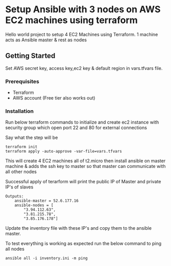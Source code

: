 
# Setup Ansible with 3 nodes on AWS EC2 machines using terraform
Hello world project to setup 4 EC2 Machines using Terraform. 1 machine acts as Ansible master & rest as nodes 

## Getting Started

Set AWS secret key, access key,ec2 key & default region in vars.tfvars file.

### Prerequisites

 - Terraform
 - AWS account (Free tier also works out)

### Installation

Run below terraform commands to initialize and create ec2 instance with security group which open port 22 and 80 for external connections

Say what the step will be

```
terraform init
terraform apply -auto-approve -var-file=vars.tfvars
```
This will create 4 EC2 machines all of t2.micro then install ansible on master machine & adds the ssh key to master so that master can communicate with all other nodes

Successful apply of terarform will print the public IP of Master and private IP's of slaves

```
Outputs:
	ansible-master = 52.6.177.16
	ansible-nodes = [
		"3.94.112.63",
		"3.81.215.78",
		"3.85.176.178"]
```

Update the inventory file with these IP's and copy them to the ansible master. 

To test everything is working as expected run the below command to ping all nodes

```
ansible all -i inventory.ini -m ping
```

